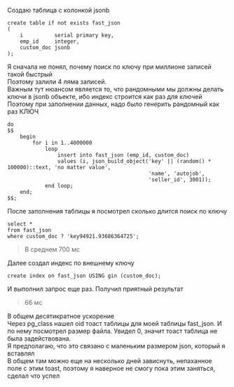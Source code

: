 Создаю таблица с колонкой jsonb 
```postgresql
create table if not exists fast_json
(
    i          serial primary key,
    emp_id     integer,
    custom_doc jsonb
);
```

Я сначала не понял, почему поиск по ключу при миллионе записей такой быстрый  
Поэтому залили 4 ляма записей.  
Важным тут нюансом является то, что рандомными мы должны делать ключи в jsonb объекте, ибо индекс строится как раз для ключей  
Поэтому при заполнении данных, надо было генерить рандомный как раз КЛЮЧ

```postgresql
do
$$
    begin
        for i in 1..4000000
            loop
                insert into fast_json (emp_id, custom_doc)
                values (i, json_build_object('key' || (random() * 100000)::text, 'no matter value',
                                             'name', 'autojob',
                                             'seller_id', 3001));
            end loop;
    end;
$$;
```

После заполнения таблицы я посмотрел сколько длится поиск по ключу
```postgresql
select *
from fast_json
where custom_doc ? 'key94921.93686364725';
```
> В среднем 700 мс

Далее создал индекс по внешнему ключу

```postgresql
create index on fast_json USING gin (custom_doc);
```

И выполнил запрос еще раз. Получил приятный результат
> 66 мс

В общем десятикратное ускорение  
Через pg_class нашел oid тоаст таблицы для моей таблицы fast_json. И по нему 
посмотрел размер файла. Увидел 0, значит тоаст таблица не была задействована.  
Я предполагаю, что это связано с маленьким размером json, который я вставлял  
В общем там можно еще на несколько дней зависнуть, непаханное поле с этим toast,
поэтому я наверное не смогу пока этим заняться, сделал что успел 
